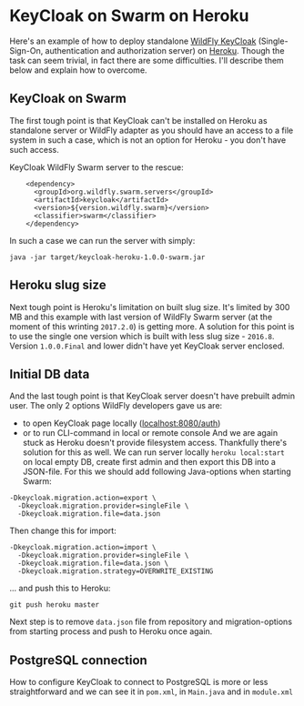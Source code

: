 # KeyCloak on Swarm on Heroku
Here's an example of how to deploy standalone [WildFly KeyCloak](http://www.keycloak.org/ "KeyCloak official page") (Single-Sign-On, authentication and authorization server) on [Heroku](https://www.heroku.org/ "Heroku official page"). Though the task can seem trivial, in fact there are some difficulties. I'll describe them below and explain how to overcome.

## KeyCloak on Swarm
The first tough point is that KeyCloak can't be installed on Heroku as standalone server or WildFly adapter as you should have an access to a file system in such a case, which is not an option for Heroku - you don't have such access.

KeyCloak WildFly Swarm server to the rescue:

```
    <dependency>
      <groupId>org.wildfly.swarm.servers</groupId>
      <artifactId>keycloak</artifactId>
      <version>${version.wildfly.swarm}</version>
      <classifier>swarm</classifier>
    </dependency>
```

In such a case we can run the server with simply:

```
java -jar target/keycloak-heroku-1.0.0-swarm.jar
```

## Heroku slug size
Next tough point is Heroku's limitation on built slug size. It's limited by 300 MB and this example with last version of WildFly Swarm server (at the moment of this wrinting `2017.2.0`) is getting more. A solution for this point is to use the single one version which is built with less slug size - `2016.8`. Version `1.0.0.Final` and lower didn't have yet KeyCloak server enclosed.
 
## Initial DB data
And the last tough point is that KeyCloak server doesn't have prebuilt admin user. The only 2 options WildFly developers gave us are:
* to open KeyCloak page locally ([localhost:8080/auth](http://localhost:8080/auth))
* or to run CLI-command in local or remote console
And we are again stuck as Heroku doesn't provide filesystem access. Thankfully there's solution for this as well. We can run server locally `heroku local:start` on local empty DB, create first admin and then export this DB into a JSON-file. For this we should add following Java-options when starting Swarm:

```
-Dkeycloak.migration.action=export \
  -Dkeycloak.migration.provider=singleFile \
  -Dkeycloak.migration.file=data.json
```

Then change this for import:

```
-Dkeycloak.migration.action=import \
  -Dkeycloak.migration.provider=singleFile \
  -Dkeycloak.migration.file=data.json \
  -Dkeycloak.migration.strategy=OVERWRITE_EXISTING
```

... and push this to Heroku:

```
git push heroku master
```

Next step is to remove `data.json` file from repository and migration-options from starting process and push to Heroku once again.
 
## PostgreSQL connection
How to configure KeyCloak to connect to PostgreSQL is more or less straightforward and we can see it in `pom.xml`, in `Main.java` and in `module.xml`